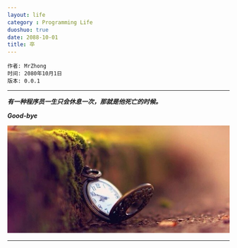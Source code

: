 ```yaml
---
layout: life
category : Programming Life
duoshuo: true
date: 2088-10-01
title: 卒
---
```


	作者: MrZhong
	时间: 2080年10月1日
	版本: 0.0.1

-----------

***有一种程序员一生只会休息一次，那就是他死亡的时候。***

***Good-bye***


![](/images/lifeRes/2.jpg)



**************


